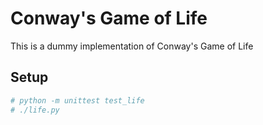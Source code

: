 # Conway's Game of Life

This is a dummy implementation of Conway's Game of Life

## Setup

```python
# python -m unittest test_life
# ./life.py
```
